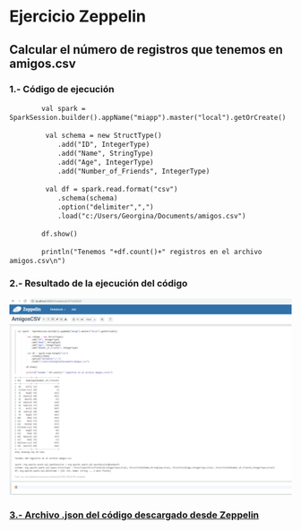 # Ejercicio Zeppelin

## Calcular el número de registros que tenemos en amigos.csv

### 1.- Código de ejecución

```
        val spark = SparkSession.builder().appName("miapp").master("local").getOrCreate()
         
         val schema = new StructType()
            .add("ID", IntegerType)
            .add("Name", StringType)
            .add("Age", IntegerType)
            .add("Number_of_Friends", IntegerType)
        
         val df = spark.read.format("csv")
            .schema(schema)
            .option("delimiter",",")
            .load("c:/Users/Georgina/Documents/amigos.csv")
        
        df.show()
        
        println("Tenemos "+df.count()+" registros en el archivo amigos.csv\n")
```
### 2.- Resultado de la ejecución del código

![pantallazo del resultado](imagenes/ejecucion.png)

### [3.- Archivo .json del código descargado desde Zeppelin](AmigosCSV.json)

